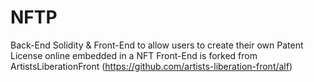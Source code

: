 # NFTP

Back-End Solidity & Front-End to allow users to create their own Patent License online embedded in a NFT
Front-End is forked from ArtistsLiberationFront (https://github.com/artists-liberation-front/alf) 
